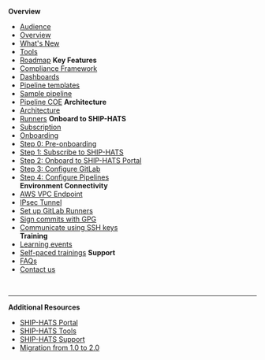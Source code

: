 **Overview**
  - [Audience](audience)
  - [Overview](ship-hats-overview)
  - [What's New](what-s-new)
  - [Tools](ship-hats-tools)
  - [Roadmap](roadmap)
**Key Features**
  - [Compliance Framework](compliance-framework)
  - [Dashboards](dashboards)
  - [Pipeline templates](pipeline-templates)
  - [Sample pipeline](sample-pipeline)  
  - [Pipeline COE](./pipeline-coe.md)
**Architecture**
  - [Architecture](architecture)
  - [Runners](runners)
**Onboard to SHIP-HATS** 
  - [Subscription](subscription)
  - [Onboarding](onboard-to-ship-hats)
  - [Step 0: Pre-onboarding](pre-onboarding)
  - [Step 1: Subscribe to SHIP-HATS](subscribe-via-techbiz-portal)
  - [Step 2: Onboard to SHIP-HATS Portal](onboard-via-ship-hats-portal)
  - [Step 3: Configure GitLab](configure-gitlab)  
  - [Step 4: Configure Pipelines](configure-pipelines)   
**Environment Connectivity**
  - [AWS VPC Endpoint](aws-vpc-endpoint)
  - [IPsec Tunnel](ipsec-tunnel)
  - [Set up GitLab Runners](gitlab-runners)
  - [Sign commits with GPG](signing-commits-with-gpg)
  - [Communicate using SSH keys](communicate-using-ssh-keys)  
**Training**
  - [Learning events](learning-events)
  - [Self-paced trainings](self-paced-trainings)
**Support**
  - [FAQs](general-faqs)
  - [Contact us](contact-us) 

&nbsp;

---
**Additional Resources**
  - [SHIP-HATS Portal](https://docs.developer.tech.gov.sg/docs/ship-hats-portal/#/ship-hats-portal-overview) 
  - [SHIP-HATS Tools](https://docs.developer.tech.gov.sg/docs/ship-hats-tools/#/tools-overview) 
  - [SHIP-HATS Support](https://docs.developer.tech.gov.sg/docs/ship-hats-support/)
  - [Migration from 1.0 to 2.0](https://docs.developer.tech.gov.sg/docs/ship-hats-migration/)  
  


<!--
  - [New Self-paced trainings](self-paced-trainings-new)
  - [Overview](training)
  - [Step 1: Subscribe to SH](./onboarding/techbiz.md)
  - [Onboarding to SHIP-HATS Portal](./onboarding/sh-to-gl.md)
  - [NewOnboarding](onboarding) 
  - [TechPass FAQs](techpass-faqs)    
  - [SEED FAQs](seed-faqs)
  - [Runners](runners)
  - [Tooling Strategy](tooling-strategy)
  - [Roadmap](roadmap)

**Web App Tutorial**
  - [Overview](web-app-tutorial)
  - [Configure CI/CD Pipeline](configure-ci-cd-pipeline)
  - [Additional resources](additional-resources)

**CI/CD Pipeline**
  - [CI/CD pipeline](ci-cd-pipeline)  
  - [Pipeline templates](pipeline-templates)
  - [Sample pipeline](sample-pipeline)
-->  
